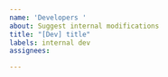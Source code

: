 ```yaml
---
name: 'Developers '
about: Suggest internal modifications
title: "[Dev] title"
labels: internal dev
assignees: 

---
```



